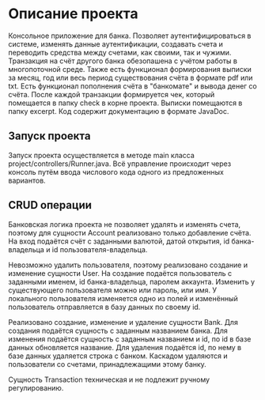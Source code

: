 # Описание проекта
Консольное приложение для банка. Позволяет аутентифицироваться в системе,
изменять данные аутентификации, создавать счета и переводить средства между счетами, как своими, так и чужими.
Транзакция на счёт другого банка обезопашена с учётом работы в многопоточной среде.
Также есть функционал формирования выписки за месяц, год или весь период существования
счёта в формате pdf или txt. Есть функционал пополнения счёта в "банкомате" и 
вывода денег со счёта. После каждой транзакции формируется чек, который помещается 
в папку check в корне проекта. Выписки помещаются в папку excerpt. Код содержит
документацию в формате JavaDoc.

## Запуск проекта
Запуск проекта осуществляется в методе main класса project/controllers/Runner.java.
Всё управление происходит через консоль путём ввода числового кода одного из
предложенных вариантов.

## CRUD операции
Банковская логика проекта не позволяет удалять и изменять счета, поэтому для сущности Account
реализовано только добавление счёта. На вход подаётся счёт с заданными валютой,
датой открытия, id банка-владельца и id пользователя-владельца.

Невозможно удалить пользователя, поэтому реализовано создание и изменение
сущности User. На создание подаётся пользователь с заданными именем,
id банка-владельца, паролем аккаунта. Изменить у существующего пользователя
можно или пароль, или имя. У локального пользователя изменяется одно из полей
и изменённый пользователь отправляется в базу данных по своему id.

Реализовано создание, изменение и удаление сущности Bank. Для создания 
подаётся сущность с заданным названием банка. Для изменения подаётся сущность
с заданным названием и id, по id в базе данных обновляется название. Для удаления
подаётся id, по нему в базе данных удаляется строка с банком. Каскадом удаляются
и пользователи со счетами, принадлежащими этому банку.

Сущность Transaction техническая и не подлежит ручному регулированию.
